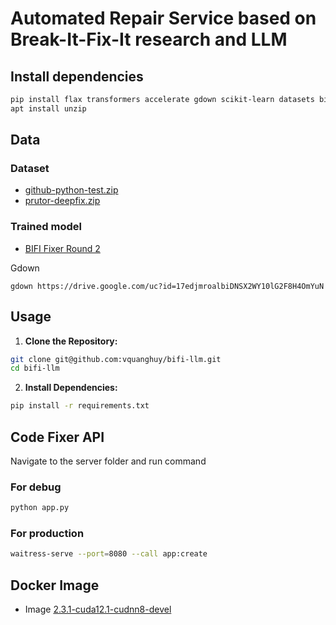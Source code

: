 # Automated Repair Service based on Break-It-Fix-It research and LLM

## Install dependencies

```bash
pip install flax transformers accelerate gdown scikit-learn datasets bitsandbytes peft levenshtein fairseq flask black
apt install unzip
```

## Data

### Dataset

- [github-python-test.zip](https://drive.google.com/file/d/17edjmroalbiDNSX2WY10lG2F8H4OmYuN/view?usp=sharing)
- [prutor-deepfix.zip](https://www.cse.iitk.ac.in/users/karkare/prutor/prutor-deepfix-09-12-2017.zip)

### Trained model

- [BIFI Fixer Round 2](https://drive.google.com/file/d/1ZFdVEZhUkaO70IVxFhDTWfxrXPS5Dw2H/view?usp=drive_link)

Gdown

```
gdown https://drive.google.com/uc?id=17edjmroalbiDNSX2WY10lG2F8H4OmYuN
```

## Usage

1. **Clone the Repository:**

```bash
git clone git@github.com:vquanghuy/bifi-llm.git
cd bifi-llm
```
2. **Install Dependencies:**

```bash
pip install -r requirements.txt
```

## Code Fixer API

Navigate to the server folder and run command

### For debug

```bash
python app.py
```

### For production

```bash
waitress-serve --port=8080 --call app:create
```

## Docker Image

- Image [2.3.1-cuda12.1-cudnn8-devel](https://hub.docker.com/layers/pytorch/pytorch/2.3.1-cuda12.1-cudnn8-devel/images/sha256-a22a1fca37f8361c8a1e859cd6eb6bd9d1fb384f9c0dcb2cfc691a178eb03d17?context=explore)

